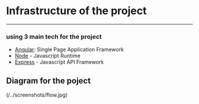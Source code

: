 # Infrastructure of the project

---
### using 3 main tech for the project

- [Angular](https://angular.io/):  Single Page Application Framework
- [Node](https://nodejs.org) - Javascript Runtime
- [Express](https://expressjs.com/) - Javascript API Framework

## Diagram for the poject

(/../screenshots/flow.jpg)